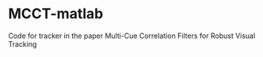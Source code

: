 # MCCT-matlab
Code for tracker in the paper Multi-Cue Correlation Filters for Robust Visual Tracking
